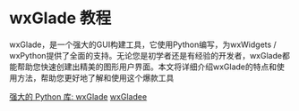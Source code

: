 # wxGlade 教程

<show-structure depth="2"/>

wxGlade，是一个强大的GUI构建工具，它使用Python编写，为wxWidgets / wxPython提供了全面的支持。无论您是初学者还是有经验的开发者，wxGlade都能帮助您快速创建出精美的图形用户界面。本文将详细介绍wxGlade的特点和使用方法，帮助您更好地了解和使用这个爆款工具


<seealso>
<category ref="ref_docs">
    <a href="https://mp.weixin.qq.com/s/wTwrDkd_fXyqwT9a8OewGA">强大的 Python 库: wxGlade</a>
</category>
<category ref="ref_github">
    <a href="https://github.com/wxGlade/wxGlade">wxGladee</a>
</category>
<category ref="ref_issues"></category>
<category ref="ref_hf"></category>
<category ref="ref_ms"></category>
</seealso>